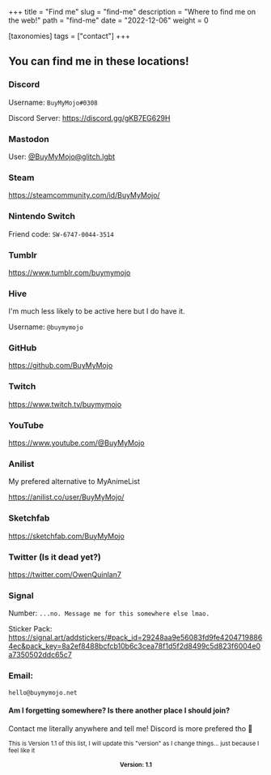 +++
title = "Find me"
slug = "find-me"
description = "Where to find me on the web!"
path = "find-me"
date = "2022-12-06"
weight = 0

[taxonomies]
tags = ["contact"]
+++

## You can find me in these locations!

### Discord

Username: `BuyMyMojo#0308`

Discord Server: <https://discord.gg/gKB7EG629H>

### Mastodon

User: [@BuyMyMojo@glitch.lgbt](https://glitch.lgbt/@BuyMyMojo)

### Steam

<https://steamcommunity.com/id/BuyMyMojo/>

### Nintendo Switch

Friend code: `SW-6747-0044-3514`

### Tumblr

<https://www.tumblr.com/buymymojo>

### Hive

I'm much less likely to be active here but I do have it.

Username: `@buymymojo`

### GitHub

<https://github.com/BuyMyMojo>

### Twitch

<https://www.twitch.tv/buymymojo>

### YouTube

<https://www.youtube.com/@BuyMyMojo>

### Anilist

My prefered alternative to MyAnimeList

<https://anilist.co/user/BuyMyMojo/>

### Sketchfab

<https://sketchfab.com/BuyMyMojo>

### Twitter (Is it dead yet?)

<https://twitter.com/OwenQuinlan7>

### Signal

Number: `...no. Message me for this somewhere else lmao.`

Sticker Pack: <https://signal.art/addstickers/#pack_id=29248aa9e56083fd9fe42047198864ec&pack_key=8a2ef8488bcfcb10b6c3cea78f1d5f2d8499c5d823f6004e0a7350502ddc65c7>

### Email:

`hello@buymymojo.net`

#### Am I forgetting somewhere? Is there another place I should join?

Contact me literally anywhere and tell me! Discord is more prefered tho 🤗

<sub>This is Version 1.1 of this list, I will update this "version" as I change things... just because I feel like it</sub>

<center><sub><strong>Version: 1.1</strong></sub></center>
